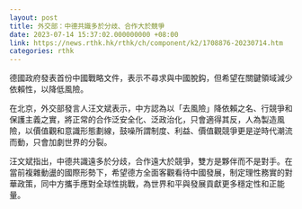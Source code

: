 ```yaml
---
layout: post
title: 外交部：中德共識多於分歧、合作大於競爭
date: 2023-07-14 15:37:02.000000000 +08:00
link: https://news.rthk.hk/rthk/ch/component/k2/1708876-20230714.htm
categories: rthk
---
```


德國政府發表首份中國戰略文件，表示不尋求與中國脫鈎，但希望在關鍵領域減少依賴性，以降低風險。

在北京，外交部發言人汪文斌表示，中方認為以「去風險」降依賴之名、行競爭和保護主義之實，將正常的合作泛安全化、泛政治化，只會適得其反，人為製造風險，以價值觀和意識形態劃線，鼓噪所謂制度、利益、價值觀競爭更是逆時代潮流而動，只會加劇世界的分裂。

汪文斌指出，中德共識遠多於分歧，合作遠大於競爭，雙方是夥伴而不是對手。在當前複雜動盪的國際形勢下，希望德方全面客觀看待中國發展，制定理性務實的對華政策，同中方攜手應對全球性挑戰，為世界和平與發展貢獻更多穩定性和正能量。
